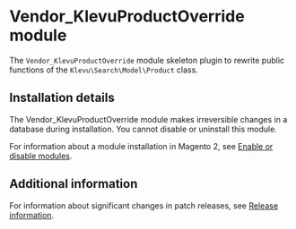 # Vendor_KlevuProductOverride module
The `Vendor_KlevuProductOverride` module skeleton plugin to rewrite public functions of the `Klevu\Search\Model\Product` class.

## Installation details

The Vendor_KlevuProductOverride module makes irreversible changes in a database during installation. You cannot disable or uninstall this module.

For information about a module installation in Magento 2, see [Enable or disable modules](https://devdocs.magento.com/guides/v2.4/install-gde/install/cli/install-cli-subcommands-enable.html).


## Additional information

For information about significant changes in patch releases, see [Release information](https://devdocs.magento.com/guides/v2.4/release-notes/bk-release-notes.html).
